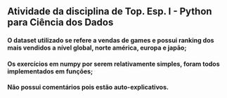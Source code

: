 ## Atividade da disciplina de Top. Esp. I - Python para Ciência dos Dados
#### O dataset utilizado se refere a vendas de games e possui ranking dos mais vendidos a nível global, norte américa, europa e japão;
#### Os exercícios em numpy por serem relativamente simples, foram todos implementados em funções;
#### Não possui comentários pois estão auto-explicativos.
